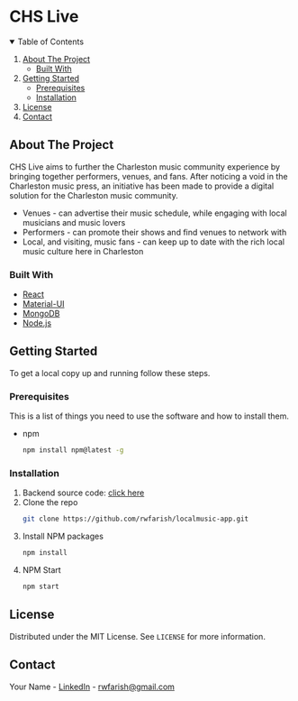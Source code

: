 # CHS Live

<!-- TABLE OF CONTENTS -->
<details open="open">
  <summary>Table of Contents</summary>
  <ol>
    <li>
      <a href="#about-the-project">About The Project</a>
      <ul>
        <li><a href="#built-with">Built With</a></li>
      </ul>
    </li>
    <li>
      <a href="#getting-started">Getting Started</a>
      <ul>
        <li><a href="#prerequisites">Prerequisites</a></li>
        <li><a href="#installation">Installation</a></li>
      </ul>
    </li>
    <li><a href="#license">License</a></li>
    <li><a href="#contact">Contact</a></li>
  </ol>
</details>

## About The Project

CHS Live aims to further the Charleston music community experience by bringing together performers, venues, and fans. After noticing a void in the Charleston music press, an initiative has been made to provide a digital solution for the Charleston music community.  

* Venues - can advertise their music schedule, while engaging with local musicians and music lovers
* Performers - can promote their shows and find venues to network with
* Local, and visiting, music fans - can keep up to date with the rich local music culture here in Charleston


### Built With

* [React](https://reactjs.org/)
* [Material-UI](https://material-ui.com/)
* [MongoDB](https://docs.mongodb.com/)
* [Node.js](https://nodejs.org/en/docs/)

<!-- GETTING STARTED -->
## Getting Started

To get a local copy up and running follow these steps.

### Prerequisites

This is a list of things you need to use the software and how to install them.
* npm
  ```sh
  npm install npm@latest -g
  ```
 
 ### Installation

1. Backend source code: [click here](https://github.com/rwfarish/localmusic-app_server)
2. Clone the repo
   ```sh
   git clone https://github.com/rwfarish/localmusic-app.git
   ```
3. Install NPM packages
   ```sh
   npm install
   ```
4. NPM Start
   ```sh
   npm start
   ```
<!-- LICENSE -->
## License

Distributed under the MIT License. See `LICENSE` for more information.

<!-- CONTACT -->
## Contact

Your Name - [LinkedIn](https://www.linkedin.com/in/bo-farish/) - rwfarish@gmail.com


